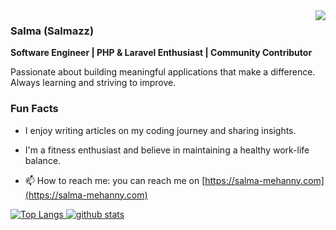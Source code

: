 

<img src="https://g.top4top.io/p_1675zr2pm1.jpg" align="right">

### Salma (Salmazz)
**Software Engineer | PHP & Laravel Enthusiast | Community Contributor**

Passionate about building meaningful applications that make a difference. Always learning and striving to improve.

### Fun Facts
- I enjoy writing articles on my coding journey and sharing insights.
- I'm a fitness enthusiast and believe in maintaining a healthy work-life balance.

- 📫 How to reach me: you can reach me on [https://salma-mehanny.com](https://salma-mehanny.com) 



[ ![Top Langs](https://github-readme-stats.vercel.app/api/top-langs/?username=salmazz&layout=compact)
![github stats](https://github-readme-stats.vercel.app/api?username=salmazz )](https://github-readme-stats.vercel.app/api/top-langs/?username=salmazz)
